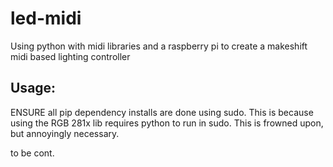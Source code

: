 # led-midi
Using python with midi libraries and a raspberry pi to create a makeshift midi based lighting controller


## Usage:
ENSURE all pip dependency installs are done using sudo. This is because using the RGB 281x lib requires python to run in sudo. This is frowned upon, but annoyingly necessary.

to be cont.
